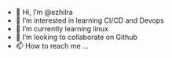 - 👋 Hi, I’m @ezhilra
- 👀 I’m interested in learning CI/CD and Devops
- 🌱 I’m currently learning linux
- 💞️ I’m looking to collaborate on Github
- 📫 How to reach me ...

<!---
ezhilra/ezhilra is a ✨ special ✨ repository because its `README.md` (this file) appears on your GitHub profile.
You can click the Preview link to take a look at your changes.
--->
